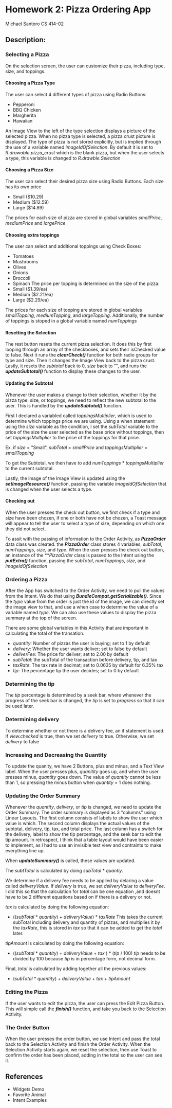# Homework 2: Pizza Ordering App
Michael Santoro
CS 414-02

## Description: 

### Selecting a Pizza
On the selection screen, the user can customize their pizza, including type, size, and toppings. 

#### Choosing a Pizza Type
The user can select 4 different types of pizza using Radio Buttons:
- Pepperoni
- BBQ Chicken
- Margherita
- Hawaiian

An Image View to the left of the type selection displays a picture of the selected pizza. When no pizza type is selected, a pizza crust picture is displayed. The type of pizza is not stored explicitly, but is implied through the use of a variable named *imageIdOfSelection*. By default it is set to *R.drawable.pizza_crust* which is the blank pizza, but when the user selects a type, this variable is changed to *R.drawble.Selection*

#### Choosing a Pizza Size
The user can select their desired pizza size using Radio Buttons. Each size has its own price
- Small ($10.29)
- Medium ($12.59)
- Large ($14.89)

The prices for each size of pizza are stored in global variables *smallPrice*, *mediumPrice* and *largePrice*

#### Choosing extra toppings
The user can select and additional toppings using Check Boxes:
- Tomatoes
- Mushrooms
- Olives
- Onions
- Broccoli
- Spinach
The price per topping is determined on the size of the pizza:
- Small ($1.39/ea)
- Medium ($2.21/ea)
- Large ($2.29/ea)

The prices for each size of topping are stored in global variables *smallTopping*, *mediumTopping*, and *largeTopping*. Additionally, the number of toppings is stoped in a global variable named *numToppings*

#### Resetting the Selection
The rest button resets the current pizza selection. It does this by first looping through an array of the checkboxes, and sets their isChecked value to false. Next it runs the ***clearCheck()*** function for both radio groups for type and size. Then it changes the Image View back to the pizza crust. Lastly, it resets the *subtotal* back to 0, *size* back to "", and runs the ***updateSubtotal()*** function to display these changes to the user.

#### Updating the Subtotal 
Whenever the user makes a change to their selection, whether it by the pizza type, size, or toppings, we need to reflect the new subtotal to the user. This is handled by the ***updateSubtotal()*** function. 

First I declared a variabled called *toppingsMultiplier*, which is used to determine which toppings price we are using. Using a when statement using the *size* variable as the condition, I set the *subTotal* variable to the price of the size the user selected as the base price without toppings, then set *toppingsMultiplier* to the price of the toppings for that price. 

Ex. if *size* = "Small", *subTotal* = *smallPrice* and *toppingsMultiplier* = *smallTopping*

To get the Subtotal, we then have to add *numToppings* * *toppingsMultiplier* to the current subtotal. 

Lastly, the image of the Image View is updated using the ***setImageResource()*** function, passing the variable *imageIdOfSelection* that is changed when the user selects a type.

#### Checking out
When the user presses the check out button, we first check if a type and size have been chozen, if one or both have not be chozen, a Toast message will appear to tell the user to select a type of size, depending on which one they did not select. 

To assit with the passing of information to the Order Activity, as ***PizzaOrder*** data class was created. the ***PizzaOrder*** class stores 4 variables, *subTotal*, *numToppings*, *size*, and *type*. When the user presses the check out button, an instance of the ***PizzaOrder* class is passed to the Intent using the ***putExtra()*** function, passing the *subTotal*, *numToppings*, *size*, and *imageIdOfSelection*

### Ordering a Pizza
After the App has switched to the Order Activity, we need to pull the values from the Intent. We do that using ***BundleCompat.getSerializable()***. Since the *type* value from the order is just the id of the image, we can directly set the image view to that, and use a when case to determine the value of a variable named *type*. We can also use these values to display the pizza summary at the top of the screen.

There are some global variables in this Activity that are important in calculating the total of the transation.
- *quantity*: Number of pizzas the user is buying; set to 1 by default
- *delivery*: Whether the user wants deliver; set to false by default
- *deliverFee*: The price for deliver; set to 2.00 by default
- *subTotal*: the subTotal of the transaction before delivery, tip, and tax
- *taxRate*: The tax rate in decimat; set to 0.0635 by default for 6.35% tax
- *tip*: The percentage tip the user decides; set to 0 by default

### Determining the tip
The *tip* percentage is determined by a seek bar, where whenever the progress of the seek bar is changed, the *tip* is set to *progress* so that it can be used later.

### Determining delivery
To determine whether or not there is a delivery fee, an if statement is used. If *view.checked* is true, then we set *delivery* to true. Otherwise, we set *delivery* to false

### Increasing and Decreasing the Quantity
To update the quanity, we have 2 Buttons, plus and minus, and a Text View label. When the user presses plus, *quanitity* goes up, and when the user presses minus, *quantity* goes down. The value of *quantity* cannot be less than 1, so pressing the minus button when *quantity* = 1 does nothing. 

### Updating the Order Summary
Whenever the *quantity*, *delivery*, or *tip* is changed, we need to update the Order Summary. The order summary is displayed as 3 "columns" using Linear Layouts. The first column consists of labels to show the user which value is which. The second column displays the actual values of the subtotal, delivery, tip, tax, and total price. The last column has a switch for the delivery, label to show the tip percentage, and the seek bar to edit the tip amount. In retrospect, I think that a table layout would have been easier to implement, as I had to use an invisible text view and contraints to make everything line up.

When ***updateSummary()*** is called, these values are updated. 

The *subtTotal* is calculated by doing *subTotal* * *quantiy*. 

We determine if a delivery fee needs to be applied by delaring a value called *deliveryValue*. If *delivery* is true, we set *deliveryValue* to *deliveryFee*. I did this so that the calculation for *total* can be one equation ,and doesnt have to be 2 different equations based on if there is a delivery or not. 

*tax* is calculated by doing the following equation:
- ((*subTotal* * *quantity*) + *deliveryValue*) * *taxRate*
This takes the current subTotal including delivery and quantity of pizzas, and multiplies it by the *taxRate*, this is stored in *tax* so that it can be added to get the *total* later.

*tipAmount* is calculated by doing the following equation:
- ((*subTotal* * *quantity*) + *deliveryValue* + *tax* ) * (*tip* / 100)
*tip* needs to be divided by 100 because *tip* is in percentage form, not decimal form.

Final, *total* is calculated by adding together all the previous values:
- (*subTotal* * *quantity*) + *deliveryValue* + *tax* + *tipAmount*

### Editing the Pizza
If the user wants to edit the pizza, the user can press the Edit Pizza Button. This will simple call the ***finish()*** function, and take you back to the Selection Activity.

### The Order Button
When the user presses the order button, we use Intent and pass the total back to the Selection Activity and finish the Order Activity. When the Selection Activity starts again, we reset the selection, then use Toast to confirm the order has been placed, adding in the total so the user can see it. 

## References
- Widgets Demo
- Favorite Animal
- Intent Examples
